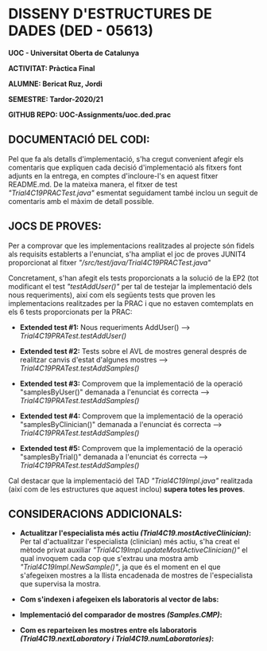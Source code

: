 # DISSENY D'ESTRUCTURES DE DADES (DED - 05613)

**UOC - Universitat Oberta de Catalunya**

**ACTIVITAT: Pràctica Final** 

**ALUMNE: Bericat Ruz, Jordi** 

**SEMESTRE: Tardor-2020/21** 

**GITHUB REPO: UOC-Assignments/uoc.ded.prac** 


## DOCUMENTACIÓ DEL CODI:

Pel que fa als detalls d'implementació, s'ha cregut convenient afegir els comentaris que expliquen 
cada decisió d'implementació als fitxers font adjunts en la entrega, en comptes d'incloure-l's en 
aquest fitxer README.md. De la mateixa manera, el fitxer de test *"Trial4C19PRACTest.java"* esmentat 
seguidament també inclou un seguit de comentaris amb el màxim de detall possible. 
 
## JOCS DE PROVES:

Per a comprovar que les implementacions realitzades al projecte són fidels als requisits establerts 
a l'enunciat, s'ha ampliat el joc de proves JUNIT4 proporcionat al fitxer *"/src/test/java/Trial4C19PRACTest.java"*
 
Concretament, s'han afegit els tests proporcionats a la solució de la EP2 (tot modificant el test 
*"testAddUser()"* per tal de testejar la implementació dels nous requeriments), així com els 
següents tests que proven les implementacions realitzades per la PRAC i que no estaven comtemplats 
en els 6 tests proporcionats per la PRAC:   

- **Extended test #1:** Nous requeriments AddUser() --> *Trial4C19PRATest.testAddUser()*
 
- **Extended test #2:** Tests sobre el AVL de mostres general després de realitzar canvis d'estat 
  d'algunes mostres --> *Trial4C19PRATest.testAddSamples()*
 
- **Extended test #3:** Comprovem que la implementació de la operació "samplesByUser()" demanada 
  a l'enunciat és correcta --> *Trial4C19PRATest.testAddSamples()*
 
- **Extended test #4:** Comprovem que la implementació de la operació "samplesByClinician()" 
  demanada a l'enunciat és correcta --> *Trial4C19PRATest.testAddSamples()*
 
- **Extended test #5:** Comprovem que la implementació de la operació "samplesByTrial()" demanada a 
  l'enunciat és correcta --> *Trial4C19PRATest.testAddSamples()*

Cal destacar que la implementació del TAD *"Trial4C19Impl.java"* realitzada (així com de les 
estructures que aquest inclou) **supera totes les proves**.

## CONSIDERACIONS ADDICIONALS:

- **Actualitzar l'especialista més actiu *(Trial4C19.mostActiveClinician)*:** Per tal d'actualitzar 
l'especialista (clinician) més actiu, s'ha creat el mètode privat auxiliar 
*"Trial4C19Impl.updateMostActiveClinician()"* el qual invoquem cada cop que s'extrau una mostra amb 
*"Trial4C19Impl.NewSample()"*, ja que és el moment en el que s'afegeixen mostres a la llista 
encadenada de mostres de l'especialista que supervisa la mostra.

- **Com s'indexen i afegeixen els laboratoris al vector de labs:** 

- **Implementació del comparador de mostres *(Samples.CMP)*:**

- **Com es reparteixen les mostres entre els laboratoris *(Trial4C19.nextLaboratory i Trial4C19.numLaboratories)*:**
